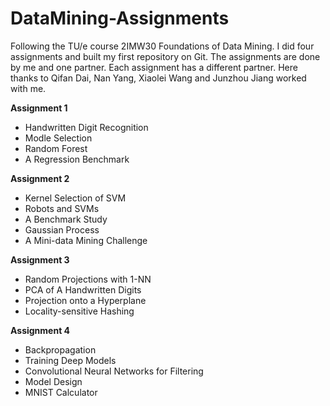 # DataMining-Assignments
Following the TU/e course 2IMW30 Foundations of Data Mining. I did four assignments and built my first repository on Git.
The assignments are done by me and one partner. Each assignment has a different partner. Here thanks to Qifan Dai, Nan Yang, Xiaolei Wang and Junzhou Jiang worked with me.

**Assignment 1**
- Handwritten Digit Recognition
- Modle Selection
- Random Forest
- A Regression Benchmark

**Assignment 2**
- Kernel Selection of SVM
- Robots and SVMs
- A Benchmark Study 
- Gaussian Process
- A Mini-data Mining Challenge 

**Assignment 3**
- Random Projections with 1-NN 
- PCA of A Handwritten Digits 
- Projection onto a Hyperplane
- Locality-sensitive Hashing

**Assignment 4**
- Backpropagation
- Training Deep Models
- Convolutional Neural Networks for Filtering 
- Model Design
- MNIST Calculator
